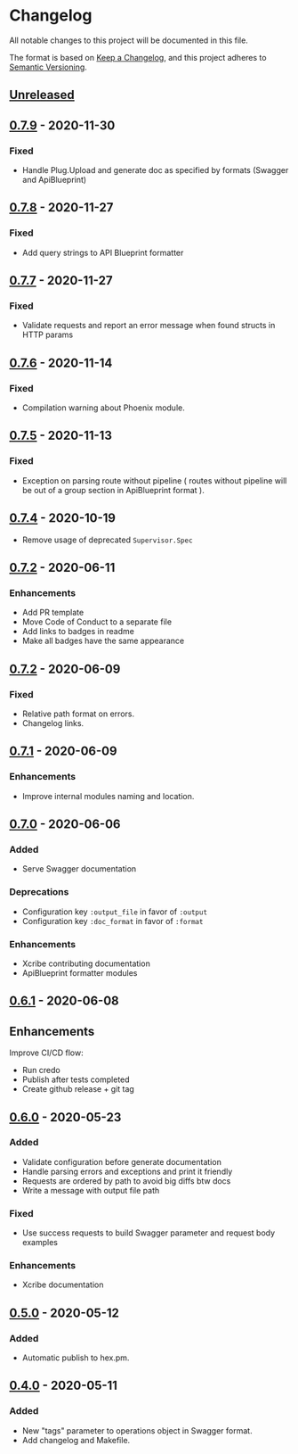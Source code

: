 # Changelog

All notable changes to this project will be documented in this file.

The format is based on [Keep a Changelog](https://keepachangelog.com/en/1.0.0/),
and this project adheres to [Semantic Versioning](https://semver.org/spec/v2.0.0.html).

## [Unreleased]

## [0.7.9] - 2020-11-30

### Fixed

- Handle Plug.Upload and generate doc as specified by formats (Swagger and ApiBlueprint)

## [0.7.8] - 2020-11-27

### Fixed

- Add query strings to API Blueprint formatter

## [0.7.7] - 2020-11-27

### Fixed

- Validate requests and report an error message when found structs in HTTP params

## [0.7.6] - 2020-11-14

### Fixed

- Compilation warning about Phoenix module.

## [0.7.5] - 2020-11-13

### Fixed

- Exception on parsing route without pipeline ( routes without pipeline will be out of a group section in ApiBlueprint format ).

## [0.7.4] - 2020-10-19

- Remove usage of deprecated `Supervisor.Spec`

## [0.7.2] - 2020-06-11

### Enhancements

- Add PR template
- Move Code of Conduct to a separate file
- Add links to badges in readme
- Make all badges have the same appearance

## [0.7.2] - 2020-06-09

### Fixed

- Relative path format on errors.
- Changelog links.

## [0.7.1] - 2020-06-09

### Enhancements

- Improve internal modules naming and location.

## [0.7.0] - 2020-06-06

### Added

- Serve Swagger documentation

### Deprecations

- Configuration key `:output_file` in favor of `:output`
- Configuration key `:doc_format` in favor of `:format`

### Enhancements

- Xcribe contributing documentation
- ApiBlueprint formatter modules

## [0.6.1] - 2020-06-08

## Enhancements

Improve CI/CD flow:

- Run credo
- Publish after tests completed
- Create github release + git tag

## [0.6.0] - 2020-05-23

### Added

- Validate configuration before generate documentation
- Handle parsing errors and exceptions and print it friendly
- Requests are ordered by path to avoid big diffs btw docs
- Write a message with output file path

### Fixed

- Use success requests to build Swagger parameter and request body examples

### Enhancements

- Xcribe documentation

## [0.5.0] - 2020-05-12

### Added

- Automatic publish to hex.pm.

## [0.4.0] - 2020-05-11

### Added

- New "tags" parameter to operations object in Swagger format.
- Add changelog and Makefile.

[unreleased]: https://github.com/brainnco/xcribe/compare/v0.7.9...master
[0.7.9]: https://github.com/brainnco/xcribe/compare/v0.7.8...v0.7.9
[0.7.8]: https://github.com/brainnco/xcribe/compare/v0.7.7...v0.7.8
[0.7.7]: https://github.com/brainnco/xcribe/compare/v0.7.6...v0.7.7
[0.7.6]: https://github.com/brainnco/xcribe/compare/v0.7.5...v0.7.6
[0.7.5]: https://github.com/brainnco/xcribe/compare/v0.7.4...v0.7.5
[0.7.4]: https://github.com/brainnco/xcribe/compare/v0.7.3...v0.7.4
[0.7.3]: https://github.com/brainnco/xcribe/compare/v0.7.2...v0.7.3
[0.7.2]: https://github.com/brainnco/xcribe/compare/v0.7.1...v0.7.2
[0.7.1]: https://github.com/brainnco/xcribe/compare/v0.7.0...v0.7.1
[0.7.0]: https://github.com/brainnco/xcribe/compare/v0.6.1...v0.7.0
[0.6.1]: https://github.com/brainnco/xcribe/compare/0.6.0...v0.6.1
[0.6.0]: https://github.com/brainnco/xcribe/compare/0.5.0...0.6.0
[0.5.0]: https://github.com/brainnco/xcribe/compare/0.4.0...0.5.0
[0.4.0]: https://github.com/brainnco/xcribe/compare/0.3.0...0.4.0
